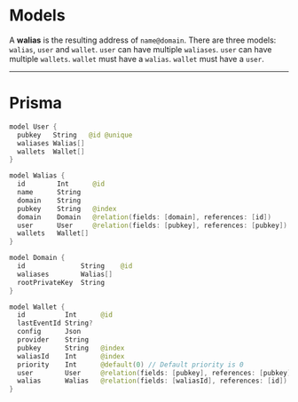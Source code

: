# Models

A **walias** is the resulting address of `name@domain`.
There are three models: `walias`, `user` and `wallet`.
`user` can have multiple `waliases`.
`user` can have multiple `wallets`.
`wallet` must have a `walias`.
`wallet` must have a `user`.

---

# Prisma

```swift
model User {
  pubkey   String   @id @unique
  waliases Walias[]
  wallets  Wallet[]
}

model Walias {
  id        Int      @id
  name      String
  domain    String
  pubkey    String   @index
  domain    Domain   @relation(fields: [domain], references: [id])
  user      User     @relation(fields: [pubkey], references: [pubkey])
  wallets   Wallet[]
}

model Domain {
  id              String    @id
  waliases        Walias[]
  rootPrivateKey  String
}

model Wallet {
  id          Int      @id
  lastEventId String?
  config      Json
  provider    String
  pubkey      String   @index
  waliasId    Int      @index
  priority    Int      @default(0) // Default priority is 0
  user        User     @relation(fields: [pubkey], references: [pubkey])
  walias      Walias   @relation(fields: [waliasId], references: [id])
}

```
